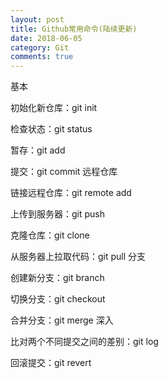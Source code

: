 ```yaml
---
layout: post
title: Github常用命令(陆续更新)
date: 2018-06-05
category: Git
comments: true
---
```


基本

初始化新仓库：git init

检查状态：git status

暂存：git add

提交：git commit
远程仓库

链接远程仓库：git remote add

上传到服务器：git push

克隆仓库：git clone

从服务器上拉取代码：git pull
分支

创建新分支：git branch

切换分支：git checkout

合并分支：git merge
深入

比对两个不同提交之间的差别：git log

回滚提交：git revert
